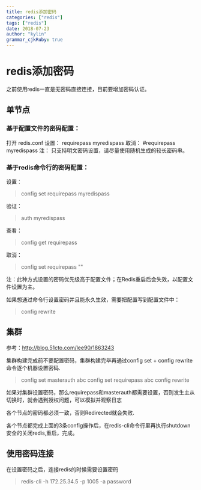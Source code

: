 ```yaml
---
title: redis添加密码
categories: ["redis"]
tags: ["redis"]
date: 2018-07-23
author: "kylin"
grammar_cjkRuby: true
---
```

# redis添加密码

之前使用redis一直是无密码直接连接，目前要增加密码认证。

## 单节点

### 基于配置文件的密码配置：

打开 redis.conf
设置： requirepass myredispass
取消： #requirepass myredispass
注： 只支持明文密码设置，请尽量使用随机生成的较长密码串。

### 基于redis命令行的密码配置：

设置：

> config set requirepass myredispass 

验证：

> auth myredispass

查看：

> config get requirepass

取消：

> config set requirepass ""

注：此种方式设置的密码优先级高于配置文件；在Redis重启后会失效，以配置文件设置为主。

如果想通过命令行设置密码并且能永久生效，需要把配置写到配置文件中：

> config rewrite

## 集群

参考：http://blog.51cto.com/lee90/1863243

集群构建完成前不要配置密码，集群构建完毕再通过config set + config rewrite命令逐个机器设置密码.

> config set masterauth abc
> config set requirepass abc
> config rewrite

如果对集群设置密码，那么requirepass和masterauth都需要设置，否则发生主从切换时，就会遇到授权问题，可以模拟并观察日志

各个节点的密码都必须一致，否则Redirected就会失败.

各个节点都完成上面的3条config操作后，在redis-cli命令行里再执行shutdown安全的关闭redis,重启，完成。

## 使用密码连接

在设置密码之后，连接redis的时候需要设置密码

>  redis-cli -h 172.25.34.5 -p 1005 -a password



